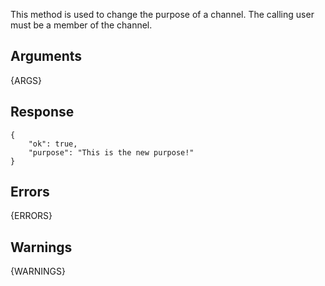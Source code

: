 This method is used to change the purpose of a channel. The calling user must be a member of the channel.

## Arguments

{ARGS}


## Response

	{
		"ok": true,
		"purpose": "This is the new purpose!"
	}

## Errors

{ERRORS}

## Warnings

{WARNINGS}
